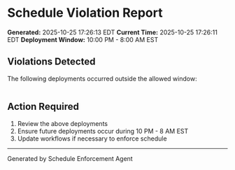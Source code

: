 # Schedule Violation Report

**Generated:** 2025-10-25 17:26:13 EDT
**Current Time:** 2025-10-25 17:26:11 EDT
**Deployment Window:** 10:00 PM - 8:00 AM EST

## Violations Detected

The following deployments occurred outside the allowed window:

```

```

## Action Required

1. Review the above deployments
2. Ensure future deployments occur during 10 PM - 8 AM EST
3. Update workflows if necessary to enforce schedule

---

Generated by Schedule Enforcement Agent
